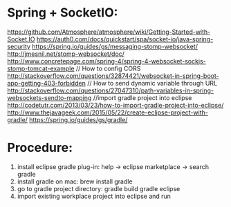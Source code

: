 # Spring + SocketIO:
https://github.com/Atmosphere/atmosphere/wiki/Getting-Started-with-Socket.IO
https://auth0.com/docs/quickstart/spa/socket-io/java-spring-security
https://spring.io/guides/gs/messaging-stomp-websocket/
http://jmesnil.net/stomp-websocket/doc/
http://www.concretepage.com/spring-4/spring-4-websocket-sockjs-stomp-tomcat-example
// How to config CORS
http://stackoverflow.com/questions/32874421/websocket-in-spring-boot-app-getting-403-forbidden
// How to send dynamic variable through URL
http://stackoverflow.com/questions/27047310/path-variables-in-spring-websockets-sendto-mapping
//import gradle project into eclipse
http://codetutr.com/2013/03/23/how-to-import-gradle-project-into-eclipse/
http://www.thejavageek.com/2015/05/22/create-eclipse-project-with-gradle/
https://spring.io/guides/gs/gradle/

# Procedure:
1. install eclipse gradle plug-in:
help -> eclipse marketplace -> search gradle
2. install gradle on mac:
brew install gradle
3. go to gradle project directory:
gradle build
gradle eclipse
4. import existing workplace project into eclipse and run
